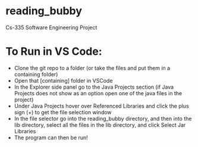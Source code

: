 # reading_bubby
Cs-335 Software Engineering Project

# To Run in VS Code:

- Clone the git repo to a folder (or take the files and put them in a containing folder)
- Open that [containing] folder in VSCode
- In the Explorer side panel go to the Java Projects section (if Java Projects does not show as an option open one of the java files in the project)
- Under Java Projects hover over Referenced Libraries and click the plus sign (+) to get the file selection window
- In the file selector go into the reading_bubby directory, and then into the lib directory, select all the files in the lib directory, and click Select Jar Libraries
- The program can then be run!
